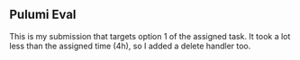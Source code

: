 ## Pulumi Eval

This is my submission that targets option 1 of the assigned task. It took a lot less than the assigned time (4h), so I added a delete handler too.
